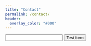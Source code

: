 ```yaml
---
title: "Contact"
permalink: /contact/
header:
  overlay_color: "#000"
---
```


<form action="https://getsimpleform.com/messages?form_api_token=<form_api_token>" method="post">

  <!-- the redirect_to is optional, the form will redirect to the referrer on submission -->
  <input type='hidden' name='redirect_to' value='<the complete return url e.g. http://fooey.com/thank-you.html>' />

  <!-- all your input fields here.... -->
  <input type='text' name='test' />

  <input type='submit' value='Test form' />
</form>